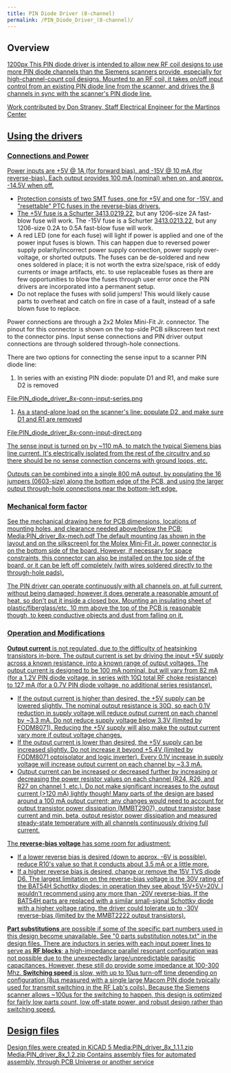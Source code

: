 ```yaml
---
title: PIN Diode Driver (8-channel)
permalink: /PIN_Diode_Driver_(8-channel)/
---
```


## Overview

<a href="/wiki_files/PIN_diode_driver_8x.JPG" class="wikilink"
title="1200px">1200px
This PIN diode driver is intended to allow new RF coil designs to use
more PIN diode channels than the Siemens scanners provide, especially
for high-channel-count coil designs. Mounted to an RF coil, it takes
on/off input control from an existing PIN diode line from the scanner,
and drives the 8 channels in sync with the scanner's PIN diode line.

Work contributed by Don Straney, Staff Electrical Engineer for the
Martinos Center

## Using the drivers

### Connections and Power

Power inputs are +5V @ 1A (for forward bias), and -15V @ 10 mA (for
reverse-bias). Each output provides 100 mA (nominal) when on, and
approx. -14.5V when off.

- Protection consists of two SMT fuses, one for +5V and one for -15V,
  and "resettable" PTC fuses in the reverse-bias drivers.
- The +5V fuse is a Schurter
  [3413.0219.22](https://www.digikey.com/product-detail/en/schurter-inc/3413-0219-22/486-1147-1-ND/1522979),
  but any 1206-size 2A fast-blow fuse will work. The -15V fuse is a
  Schurter
  [3413.0213.22](https://www.digikey.com/product-detail/en/schurter-inc/3413-0213-22/486-1141-1-ND/1522973),
  but any 1206-size 0.2A to 0.5A fast-blow fuse will work.
- A red LED (one for each fuse) will light if power is applied and one
  of the power input fuses is blown. This can happen due to reversed
  power supply polarity/incorrect power supply connection, power supply
  over-voltage, or shorted outputs. The fuses can be de-soldered and new
  ones soldered in place; it is not worth the extra size/space, risk of
  eddy currents or image artifacts, etc. to use replaceable fuses as
  there are few opportunities to blow the fuses through user error once
  the PIN drivers are incorporated into a permanent setup.
- Do not replace the fuses with solid jumpers! This would likely cause
  parts to overheat and catch on fire in case of a fault, instead of a
  safe blown fuse to replace.

Power connections are through a 2x2 Molex Mini-Fit Jr. connector. The
pinout for this connector is shown on the top-side PCB silkscreen text
next to the connector pins. Input sense connections and PIN driver
output connections are through soldered through-hole connections.


There are two options for connecting the sense input to a scanner PIN
diode line:

1.  In series with an existing PIN diode: populate D1 and R1, and make
    sure D2 is removed

<a href="/wiki_files/PIN_diode_driver_8x-conn-input-series.png"
class="wikilink"
title="File:PIN_diode_driver_8x-conn-input-series.png"><span>File:PIN_diode_driver_8x-conn-input-series.png</span>

1.  As a stand-alone load on the scanner's line: populate D2, and make
    sure D1 and R1 are removed

<a href="/wiki_files/PIN_diode_driver_8x-conn-input-direct.png"
class="wikilink"
title="File:PIN_diode_driver_8x-conn-input-direct.png"><span>File:PIN_diode_driver_8x-conn-input-direct.png</span>


The sense input is turned on by ~110 mA, to match the typical Siemens
bias line current. It's electrically isolated from the rest of the
circuitry and so there should be no sense connection concerns with
ground loops, etc.

Outputs can be combined into a single 800 mA output, by populating the
16 jumpers (0603-size) along the bottom edge of the PCB, and using the
larger output through-hole connections near the bottom-left edge.

### Mechanical form factor

See the mechanical drawing here for PCB dimensions, locations of
mounting holes, and clearance needed above/below the PCB:
<a href="/wiki_files/PIN_driver_8x-mech.pdf" class="wikilink"
title="Media:PIN_driver_8x-mech.pdf">Media:PIN_driver_8x-mech.pdf
The default mounting (as shown in the layout and on the silkscreen) for
the Molex Mini-Fit Jr. power connector is on the bottom side of the
board. However, if necessary for space constraints, this connector can
also be installed on the top side of the board, or it can be left off
completely (with wires soldered directly to the through-hole pads).

The PIN driver can operate continuously with all channels on, at full
current, without being damaged; however it does generate a reasonable
amount of heat, so don't put it inside a closed box. Mounting an
insulating sheet of plastic/fiberglass/etc. 10 mm above the top of the
PCB is reasonable though, to keep conductive objects and dust from
falling on it.

### Operation and Modifications

**Output current** is not regulated, due to the difficulty of
heatsinking transistors in-bore. The output current is set by driving
the input +5V supply across a known resistance, into a known range of
output voltages. The output current is designed to be 100 mA nominal,
but will vary from 82 mA (for a 1.2V PIN diode voltage, in series with
10Ω total RF choke resistance) to 127 mA (for a 0.7V PIN diode voltage,
no additional series resistance).

- If the output current is higher than desired, the +5V supply can be
  lowered slightly. The nominal output resistance is 30Ω, so each 0.1V
  reduction in supply voltage will reduce output current on each channel
  by ~3.3 mA. Do not reduce supply voltage below 3.3V (limited by
  FODM8071). Reducing the +5V supply will also make the output current
  vary more if output voltage changes.
- If the output current is lower than desired, the +5V supply can be
  increased slightly. Do not increase it beyond +5.4V (limited by
  FODM8071 optoisolator and logic inverter). Every 0.1V increase in
  supply voltage will increase output current on each channel by ~3.3
  mA.
- Output current can be increased or decreased further by increasing or
  decreasing the power resistor values on each channel (R24, R26, and
  R27 on channel 1, etc.). Do not make significant increases to the
  output current (\>120 mA) lightly though! Many parts of the design are
  based around a 100 mA output current; any changes would need to
  account for output transistor power dissipation (MMBT2907), output
  transistor base current and min. beta, output resistor power
  dissipation and measured steady-state temperature with all channels
  continuously driving full current.

The **reverse-bias voltage** has some room for adjustment:

- If a lower reverse bias is desired (down to approx. -6V is possible),
  reduce R10's value so that it conducts about 3.5 mA or a little more.
- If a higher reverse bias is desired, change or remove the 15V TVS
  diode D6. The largest limitation on the reverse-bias voltage is the
  30V rating of the BAT54H Schottky diodes: in operation they see about
  15V+5V=20V. I wouldn't recommend using any more than -20V
  reverse-bias. If the BAT54H parts are replaced with a similar
  small-signal Schottky diode with a higher voltage rating, the driver
  could tolerate up to -30V reverse-bias (limited by the MMBT2222 output
  transistors).

**Part substitutions** are possible if some of the specific part numbers
used in this design become unavailable. See "0 parts substitution
notes.txt" in the design files.
There are inductors in series with each input power lines to serve as
**RF blocks**; a high-impedance parallel resonant configuration was not
possible due to the unexpectedly large/unpredictable parasitic
capacitances. However, these still do provide some impedance at 100-300
Mhz.
**Switching speed** is slow, with up to 10µs turn-off time depending on
configuration (8µs measured with a single large Macom PIN diode
typically used for transmit switching in the RF Lab's coils). Because
the Siemens scanner allows ~100µs for the switching to happen, this
design is optimized for fairly low parts count, low off-state power, and
robust design rather than switching speed.

## Design files

Design files were created in KiCAD 5
<a href="/wiki_files/PIN_driver_8x_1.1.1.zip" class="wikilink"
title="Media:PIN_driver_8x_1.1.1.zip">Media:PIN_driver_8x_1.1.1.zip
<a href="/wiki_files/PIN_driver_8x_1.2.zip" class="wikilink"
title="Media:PIN_driver_8x_1.2.zip">Media:PIN_driver_8x_1.2.zip
Contains assembly files for automated assembly, through PCB Universe or
another service